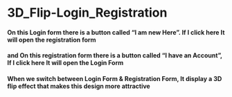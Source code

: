 # 3D_Flip-Login_Registration

#### On this Login form there is a button called “I am new Here”. If I click here It will open the registration form

#### and On this registration form there is a button called “I have an Account”, If I click here It will open the Login Form

#### When we switch between Login Form & Registration Form, It display a 3D flip effect that makes this design more attractive
